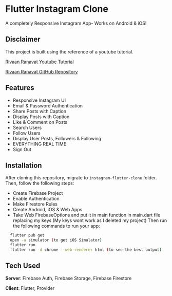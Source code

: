 # Flutter Instagram Clone

A completely Responsive Instagram App- Works on Android & iOS!

## Disclaimer

This project is built using the reference of a youtube tutorial.

<p>
    <a href="https://youtu.be/BBccK1zTgxw">Rivaan Ranavat Youtube Tutorial</a>
</p>

<p>
    <a href="https://github.com/RivaanRanawat/instagram-flutter-clone">
        Rivaan Ranavat GitHub Repository
    </a>
</p>

## Features

- Responsive Instagram UI
- Email & Password Authentication
- Share Posts with Caption
- Display Posts with Caption
- Like & Comment on Posts
- Search Users
- Follow Users
- Display User Posts, Followers & Following
- EVERYTHING REAL TIME
- Sign Out

## Installation

After cloning this repository, migrate to `instagram-flutter-clone` folder. Then, follow the following steps:

- Create Firebase Project
- Enable Authentication
- Make Firestore Rules
- Create Android, iOS & Web Apps
- Take Web FirebaseOptions and put it in main function in main.dart file replacing my keys (My keys wont work as I deleted my project)
  Then run the following commands to run your app:

```bash
  flutter pub get
  open -a simulator (to get iOS Simulator)
  flutter run
  flutter run -d chrome --web-renderer html (to see the best output)
```

## Tech Used

**Server**: Firebase Auth, Firebase Storage, Firebase Firestore

**Client**: Flutter, Provider
